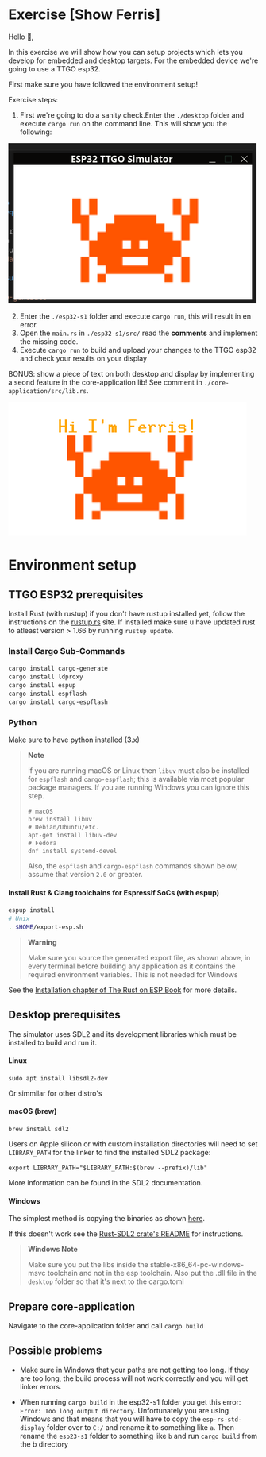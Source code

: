 # Exercise [Show Ferris]

Hello 👋, 

In this exercise we will show how you can setup projects which lets you develop for embedded and desktop targets.
For the embedded device we're going to use a TTGO esp32.

First make sure you have followed the environment setup!

Exercise steps:
1. First we're going to do a sanity check.Enter the `./desktop` folder and execute `cargo run` on the command line. This will show you the following:

![image desktop](image-desktop.png)

2. Enter the `./esp32-s1` folder and execute `cargo run`, this will result in en error.
3. Open the `main.rs` in `./esp32-s1/src/` read the **comments** and implement the missing code. 
4. Execute `cargo run` to build and upload your changes to the TTGO esp32 and check your results on your display

BONUS: show a piece of text on both desktop and display by implementing a seond feature in the core-application lib! See comment in `./core-application/src/lib.rs`.

![expected result](image-rename.png)

# Environment setup
## TTGO ESP32 prerequisites

Install Rust (with rustup) if you don't have rustup installed yet, follow the instructions on the [rustup.rs](https://rustup.rs) site.
If installed make sure u have updated rust to atleast version > 1.66 by running `rustup update`.

### Install Cargo Sub-Commands
```sh
cargo install cargo-generate
cargo install ldproxy
cargo install espup
cargo install espflash
cargo install cargo-espflash
```

### Python
Make sure to have python installed (3.x)

> **Note**
>
> If you are running macOS or Linux then `libuv` must also be installed for `espflash` and `cargo-espflash`; this is available via most popular package managers. If you are running Windows you can ignore this step.
> ```
> # macOS
> brew install libuv
> # Debian/Ubuntu/etc.
> apt-get install libuv-dev
> # Fedora
> dnf install systemd-devel
> ```
> Also, the `espflash` and `cargo-espflash` commands shown below, assume that version `2.0` or
> greater.

#### Install Rust & Clang toolchains for Espressif SoCs (with espup)
```sh
espup install
# Unix
. $HOME/export-esp.sh
```
> **Warning**
>
> Make sure you source the generated export file, as shown above, in every terminal before building any application as it contains the required environment variables. This is not needed for Windows

See the [Installation chapter of The Rust on ESP Book](https://esp-rs.github.io/book/installation/index.html) for more details.


## Desktop prerequisites

The simulator uses SDL2 and its development libraries which must be installed to build and run it.

#### Linux
```
sudo apt install libsdl2-dev
```
Or simmilar for other distro's

#### macOS (brew)
```
brew install sdl2
```

Users on Apple silicon or with custom installation directories will need to set ```LIBRARY_PATH``` for the linker to find the installed SDL2 package:
```
export LIBRARY_PATH="$LIBRARY_PATH:$(brew --prefix)/lib"
```
More information can be found in the SDL2 documentation.

#### Windows
The simplest method is copying the binaries as shown [here](https://github.com/Rust-SDL2/rust-sdl2#windows-msvc).

If this doesn't work see the [Rust-SDL2 crate's README](https://github.com/Rust-SDL2/rust-sdl2) for instructions.

> **Windows Note**
>
> Make sure you put the libs inside the stable-x86_64-pc-windows-msvc toolchain and not in the esp toolchain.
> Also put the .dll file in the `desktop` folder so that it's next to the cargo.toml 

## Prepare core-application
Navigate to the core-application folder and call
`cargo build`

## Possible problems

- Make sure in Windows that your paths are not getting too long. If they are too long, the build process will not work correctly and you will get linker errors.

- When running `cargo build` in the esp32-s1 folder you get this error: `Error: Too long output directory`. 
Unfortunately you are using Windows and that means that you will have to copy the `esp-rs-std-display` folder over to `C:/` and rename it to something like `a`. Then rename the `esp23-s1` folder to something like `b` and run `cargo build` from the b directory